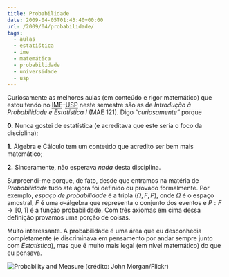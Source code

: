 ```yaml
---
title: Probabilidade
date: 2009-04-05T01:43:40+00:00
url: /2009/04/probabilidade/
tags:
  - aulas
  - estatiśtica
  - ime
  - matemática
  - probabilidade
  - universidade
  - usp
---
```


Curiosamente as melhores aulas (em conteúdo e rigor matemático) que estou tendo no <acronym title="Instituto de Matemática e Estatística">IME</acronym>–<acronym title="Universidade de São Paulo">USP</acronym> neste semestre são as de _Introdução à Probabilidade e Estatística I_ (MAE 121). Digo _“curiosamente”_ porque

**0.** Nunca gostei de estatística (e acreditava que este seria o foco da disciplina);

**1.** Álgebra e Cálculo tem um conteúdo que acredito ser bem mais matemático;

**2.** Sinceramente, não esperava _nada_ desta disciplina.

Surpreendi-me porque, de fato, desde que entramos na matéria de _Probabilidade_ tudo até agora foi definido ou provado formalmente. Por exemplo, _espaço de probabilidade_ é a tripla $(\Omega, F, P)$, onde $\Omega$ é o espaço amostral, $F$ é uma $\sigma$-álgebra que representa o conjunto dos eventos e $P: F \rightarrow [0, 1]$ é a função probabilidade. Com três axiomas em cima dessa definição provamos uma porção de coisas.

Muito interessante. A probabilidade é uma área que eu desconhecia completamente (e discriminava em pensamento por andar sempre junto com _Estatística_), mas que é muito mais legal (em nível matemático) do que eu pensava.

![Probability and Measure (crédito: John Morgan/Flickr)](https://farm4.static.flickr.com/3023/3249101355_bcf4aa50cb.jpg)
